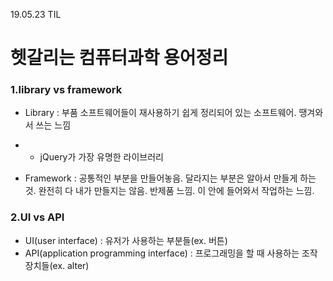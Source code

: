 19.05.23 TIL

# 헷갈리는 컴퓨터과학 용어정리



### 1.library vs framework

- Library : 부품 소프트웨어들이 재사용하기 쉽게 정리되어 있는 소프트웨어. 땡겨와서 쓰는 느낌

- - jQuery가 가장 유명한 라이브러리

- Framework : 공통적인 부분을 만들어놓음. 달라지는 부분은 알아서 만들게 하는 것. 완전히 다 내가 만들지는 않음. 반제품 느낌. 이 안에 들어와서 작업하는 느낌.



### 2.UI vs API

- UI(user interface) : 유저가 사용하는 부분들(ex. 버튼)
- API(application programming interface) : 프로그래밍을 할 때 사용하는 조작 장치들(ex. alter)